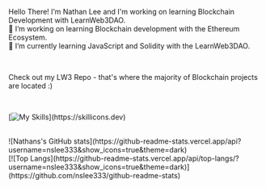 Hello There!
  I’m Nathan Lee and I'm working on learning Blockchain Development with LearnWeb3DAO.
</br>
  🔗 I’m working on learning Blockchain development with the Ethereum Ecosystem. </br>
  🌱 I’m currently learning JavaScript and Solidity with the LearnWeb3DAO.
  
</br>

  Check out my LW3 Repo - that's where the majority of Blockchain projects are located :)
  
</br>




[![My Skills](https://skillicons.dev/icons?i=js,solidity,graphql,nextjs,react,html,css,github,)](https://skillicons.dev)

</br>
![Nathans's GitHub stats](https://github-readme-stats.vercel.app/api?username=nslee333&show_icons=true&theme=dark)

</br>
[![Top Langs](https://github-readme-stats.vercel.app/api/top-langs/?username=nslee333&show_icons=true&theme=dark)](https://github.com/nslee333/github-readme-stats)






<!-- <div class="image">
  <img src="https://user-images.githubusercontent.com/83928534/158027313-35a09cf7-3193-40bb-951f-7da0ca18ba9f.jpg" height="375" width="auto" align="center" >
</div>
<!-- ![PFP](https://user-images.githubusercontent.com/83928534/158027313-35a09cf7-3193-40bb-951f-7da0ca18ba9f.jpg) --> 



